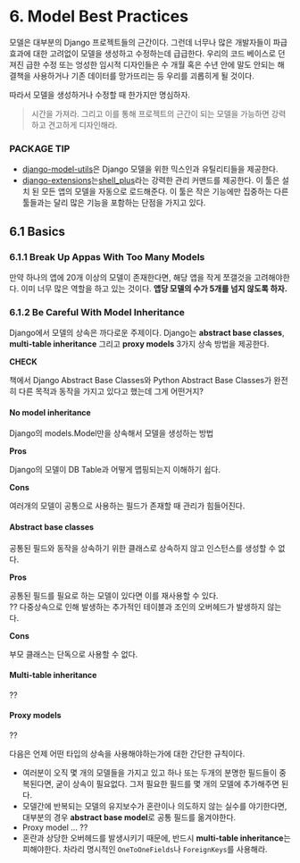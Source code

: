 # 6. Model Best Practices

모델은 대부분의 Django 프로젝트들의 근간이다. 그런데 너무나 많은 개발자들이 파급효과에 대한 고려없이 모델을 생성하고 수정하는데 급급한다. 우리의 코드 베이스로 던져진 급한 수정 또는 엉성한 임시적 디자인들은 수 개월 혹은 수년 안에 말도 안되는 해결책을 사용하거나 기존 데이터를 망가뜨리는 등 우리를 괴롭히게 될 것이다.   

따라서 모델을 생성하거나 수정할 때 한가지만 명심하자. 

>시간을 가져라. 그리고 이를 통해 프로젝트의 근간이 되는 모델을 가능하면 강력하고 견고하게 디자인해라.

### PACKAGE TIP

* [django-model-utils](https://django-model-utils.readthedocs.io/en/latest/index.html)은 Django 모델을 위한 믹스인과 유틸리티들을 제공한다.  
* [django-extensions](https://django-extensions.readthedocs.io/en/latest/index.html)는[shell_plus](https://django-extensions.readthedocs.io/en/latest/shell_plus.html)라는 강력한 관리 커맨드를 제공한다. 이 툴은 설치 된 모든 앱의 모델을 자동으로 로드해준다. 이 툴은 작은 기능에만 집중하는 다른 툴들과는 달리 많은 기능을 포함하는 단점을 가지고 있다.  

## 6.1 Basics

### 6.1.1 Break Up Appas With Too Many Models

만약 하나의 앱에 20개 이상의 모델이 존재한다면, 해당 앱을 작게 쪼갤것을 고려해야한다. 이미 너무 많은 역할을 하고 있는 것이다. **앱당 모델의 수가 5개를 넘지 않도록 하자.**

### 6.1.2 Be Careful With Model Inheritance

Django에서 모델의 상속은 까다로운 주제이다. Django는 **abstract base classes**, **multi-table inheritance** 그리고 **proxy models** 3가지 상속 방법을 제공한다. 

**CHECK**

책에서 Django Abstract Base Classes와 Python Abstract Base Classes가 완전히 다른 목적과 동작을 가지고 있다고 했는데 그게 어떤거지?

#### No model inheritance

Django의 models.Model만을 상속해서 모델을 생성하는 방법

**Pros**

Django의 모델이 DB Table과 어떻게 맵핑되는지 이해하기 쉽다. 

**Cons**

여러개의 모델이 공통으로 사용하는 필드가 존재할 때 관리가 힘들어진다.  

#### Abstract base classes

공통된 필드와 동작을 상속하기 위한 클래스로 상속하지 않고 인스턴스를 생성할 수 없다.  

**Pros**

공통된 필드를 필요로 하는 모델이 있다면 이를 재사용할 수 있다.   
?? 다중상속으로 인해 발생하는 추가적인 테이블과 조인의 오버헤드가 발생하지 않는다.

**Cons**

부모 클래스는 단독으로 사용할 수 없다.

#### Multi-table inheritance

??

#### Proxy models

??

다음은 언제 어떤 타입의 상속을 사용해야하는가에 대한 간단한 규칙이다.

* 여러분이 오직 몇 개의 모델들을 가지고 있고 하나 또는 두개의 분명한 필드들이 중복된다면, 굳이 상속이 필요없다. 그저 필요한 필드를 몇 개의 모델에 추가해주면 된다. 
* 모델간에 반복되는 모델의 유지보수가 혼란이나 의도하지 않는 실수를 야기한다면, 대부분의 경우 **abstract base model**로 공통 필드를 옮겨야한다.  
* Proxy model ... ??
* 혼란과 상당한 오버헤드를 발생시키기 때문에, 반드시 **multi-table inheritance**는 피해야한다. 차라리 명시적인 `OneToOneFields`나 `ForeignKeys`를 사용해라. 



